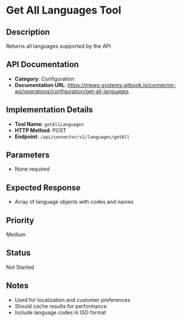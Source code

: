 # Get All Languages Tool

## Description
Returns all languages supported by the API

## API Documentation
- **Category**: Configuration
- **Documentation URL**: https://mews-systems.gitbook.io/connector-api/operations/configuration/get-all-languages

## Implementation Details
- **Tool Name**: `getAllLanguages`
- **HTTP Method**: POST
- **Endpoint**: `/api/connector/v1/languages/getAll`

## Parameters
- None required

## Expected Response
- Array of language objects with codes and names

## Priority
Medium

## Status
Not Started

## Notes
- Used for localization and customer preferences
- Should cache results for performance
- Include language codes in ISO format 